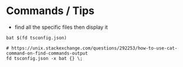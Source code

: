 # Commands / Tips

- find all the specific files then display it
```
bat $(fd tsconfig.json)

# https://unix.stackexchange.com/questions/292253/how-to-use-cat-command-on-find-commands-output
fd tsconfig.json -x bat {} \;
```
